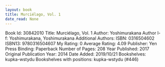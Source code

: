 ```yaml
---
layout: book
title: Murciélago, Vol. 1
date_read: None
---
```


Book Id: 30842010
Title: Murciélago, Vol. 1
Author: Yoshimurakana
Author l-f: Yoshimurakana, Yoshimurakana
Additional Authors: 
ISBN: 0316504602
ISBN13: 9780316504607
My Rating: 0
Average Rating: 4.09
Publisher: Yen Press
Binding: Paperback
Number of Pages: 208
Year Published: 2017
Original Publication Year: 2014
Date Added: 2019/10/21
Bookshelves: kupka-wstydu
Bookshelves with positions: kupka-wstydu (#446)

